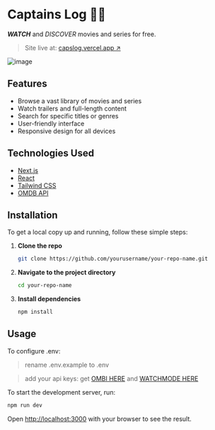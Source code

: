 
# Captains Log 🏴‍☠️
<strong>*WATCH*</strong> and _DISCOVER_ movies and series for free.
> Site live at: <a href="https://capslog.vercel.app/">capslog.vercel.app &#8599;</a>


![image](https://github.com/user-attachments/assets/b362f48b-8154-4719-9668-a265b524e6b7)

## Features

- Browse a vast library of movies and series
- Watch trailers and full-length content
- Search for specific titles or genres
- User-friendly interface
- Responsive design for all devices

## Technologies Used

- [Next.js](https://nextjs.org/)
- [React](https://reactjs.org/)
- [Tailwind CSS](https://tailwindcss.com/)
- [OMDB API](https://www.omdbapi.com/)

## Installation

To get a local copy up and running, follow these simple steps:

1. **Clone the repo**
   ```sh
   git clone https://github.com/yourusername/your-repo-name.git
   ```

2. **Navigate to the project directory**
   ```sh
   cd your-repo-name
   ```

3. **Install dependencies**
   ```sh
   npm install
   ```

## Usage

To configure .env: 

> rename .env.example to .env

> add your api keys: get [OMBI HERE](https://www.omdbapi.com/apikey.aspx) and [WATCHMODE HERE](https://api.watchmode.com/)


To start the development server, run:

```sh
npm run dev
```

Open [http://localhost:3000](http://localhost:3000) with your browser to see the result.


